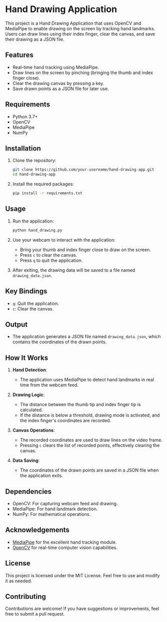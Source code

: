 # Hand Drawing Application

This project is a Hand Drawing Application that uses OpenCV and MediaPipe to enable drawing on the screen by tracking hand landmarks. Users can draw lines using their index finger, clear the canvas, and save their drawing as a JSON file.

## Features

- Real-time hand tracking using MediaPipe.
- Draw lines on the screen by pinching (bringing the thumb and index finger close).
- Clear the drawing canvas by pressing a key.
- Save drawn points as a JSON file for later use.

## Requirements

- Python 3.7+
- OpenCV
- MediaPipe
- NumPy

## Installation

1. Clone the repository:
   ```bash
   git clone https://github.com/your-username/hand-drawing-app.git
   cd hand-drawing-app
   ```
2. Install the required packages:
   ```bash
   pip install -r requirements.txt
   ```

## Usage

1. Run the application:

   ```bash
   python hand_drawing.py
   ```

2. Use your webcam to interact with the application:

   - Bring your thumb and index finger close to draw on the screen.
   - Press `c` to clear the canvas.
   - Press `q` to quit the application.

3. After exiting, the drawing data will be saved to a file named `drawing_data.json`.

## Key Bindings

- `q`: Quit the application.
- `c`: Clear the canvas.

## Output

- The application generates a JSON file named `drawing_data.json`, which contains the coordinates of the drawn points.

## How It Works

1. **Hand Detection**:

   - The application uses MediaPipe to detect hand landmarks in real time from the webcam feed.

2. **Drawing Logic**:

   - The distance between the thumb tip and index finger tip is calculated.
   - If the distance is below a threshold, drawing mode is activated, and the index finger's coordinates are recorded.

3. **Canvas Operations**:

   - The recorded coordinates are used to draw lines on the video frame.
   - Pressing `c` clears the list of recorded points, effectively clearing the canvas.

4. **Data Saving**:

   - The coordinates of the drawn points are saved in a JSON file when the application exits.

## Dependencies

- OpenCV: For capturing webcam feed and drawing.
- MediaPipe: For hand landmark detection.
- NumPy: For mathematical operations.

## Acknowledgements

- [MediaPipe](https://google.github.io/mediapipe/) for the excellent hand tracking module.
- [OpenCV](https://opencv.org/) for real-time computer vision capabilities.

## License

This project is licensed under the MIT License. Feel free to use and modify it as needed.

## Contributing

Contributions are welcome! If you have suggestions or improvements, feel free to submit a pull request.

